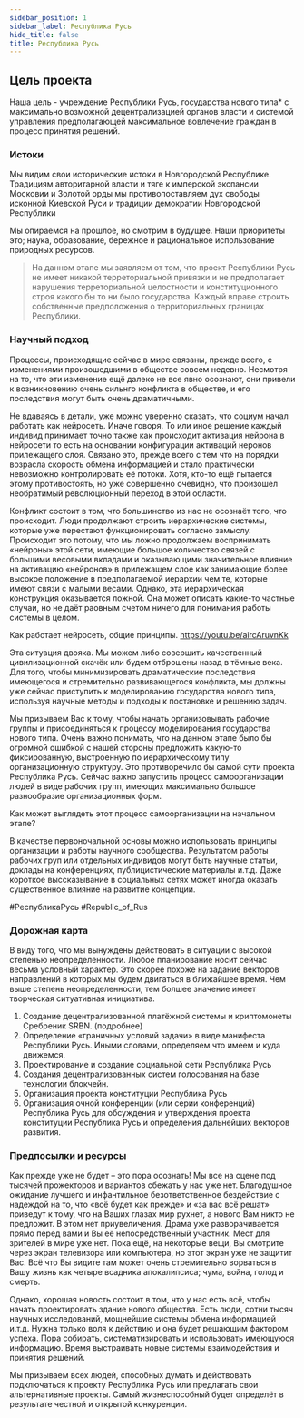 ```yaml
---
sidebar_position: 1
sidebar_label: Республика Русь
hide_title: false
title: Республика Русь
---
```


## Цель проекта

Наша цель - учреждение Республики Русь, государства нового типа* с максимально
возможной децентрализацией органов власти и системой управления предполагающей
максимальное вовлечение граждан в процесс принятия решений.

### Истоки

Мы видим свои исторические истоки в Новгородской Республике. Традициям авторитарной
власти и тяге к имперской экспансии Московии и Золотой орды мы противопоставляем дух
свободы исконной Киевской Руси и традиции демократии Новгородской Республики

Мы опираемся на прошлое, но смотрим в будущее. Наши приоритеты это; наука,
образование, бережное и рациональное использование природных ресурсов.

> На данном этапе мы заявляем от том, что проект Республики Русь не имеет никакой терреториальной
привязки и не предполагает нарушения терреториальной целостности и конституционного строя какого бы то ни
было государства. Каждый вправе строить собственные предположения о территориальных границах
Республики.

### Научный подход

Процессы, происходящие сейчас в мире связаны, прежде всего, с изменениями
произошедшими в обществе совсем недевно. Несмотря на то, что эти изменение ещё
далеко не все явно осознают, они привели к возникновению очень сильнго конфликта в
обществе, и его последствия могут быть очень драматичными.

Не вдаваясь в детали, уже можно уверенно сказать, что социум начал работать как
нейросеть. Иначе говоря. То или иное решение каждый индивид принимает точно также как
происходит активация нейрона в нейросети то есть на основании конфигурации активаций
неронов прилежащего слоя. Связано это, прежде всего с тем что на порядки возрасла
скорость обмена информацией и стало практически невозможно контролировать её потоки.
Хотя, кто-то ещё пытается этому противостоять, но уже совершенно очевидно, что
произошел необратимый революционный переход в этой области.

Конфликт состоит в том, что большинство из нас не осознаёт того, что происходит.
Люди продолжают строить иерархические системы, которые уже перестают
функционировать согласно замыслу. Происходит это потому, что мы ложно продолжаем
воспринимать «нейроны» этой сети, имеющие большое количество связей с большими
весовыми вкладами и оказывающими значительное влияние на активацию «нейронов» в
прилежащем слое как занимающие более высокое положение в предполагаемой иерархии
чем те, которые имеют связи с малыми весами. Однако, эта иерархическая конструкция
оказывается ложной. Она может описать какие-то частные случаи, но не даёт раовным
счетом ничего для понимания работы системы в целом.

Как работает нейросеть, общие принципы. https://youtu.be/aircAruvnKk

Эта ситуация двояка. Мы можем либо совершить качественный цивилизационной
скачёк или будем отброшены назад в тёмные века. Для того, чтобы минимизировать
драматические последствия имеющегося и стремительно развивающегося конфликта, мы
должны уже сейчас приступить к моделированию государства нового типа, используя
научные методы и подходы к постановке и решению задач.

Мы призываем Вас к тому, чтобы начать организовывать рабочие группы и
присоединяться к процессу моделирования государства нового типа. Очень важно
понимать, что на данном этапе было бы огромной ошибкой с нашей стороны предложить
какую-то фиксированную, выстроенную по иерархическому типу организационную
структуру. Это противоречило бы самой сути проекта Республика Русь. Сейчас важно
запустить процесс самоорганизации людей в виде рабочих групп, имеющих максимально
большое разнообразие организационных форм.

Как может выглядеть этот процесс самоорганизации на начальном этапе?

В качестве первоночальной основы можно использовать принципы организации и
работы научного сообщества. Результатом работы рабочих груп или отдельных индивидов
могут быть научные статьи, доклады на конференциях, публицистические материалы и.т.д.
Даже короткое выссказывание в социальных сетях может иногда оказать существенное
влияние на развитие концепции.

#РеспубликаРусь #Republic_of_Rus

### Дорожная карта
В виду того, что мы вынуждены действовать в ситуации с высокой степенью
неопределённости. Любое планирование носит сейчас весьма условный характер. Это
скорее похоже на задание векторов направлений в которых мы будем двигаться в
ближайшее время. Чем выше степень неопределенности, тем болшее значение имеет
творческая ситуативная инициатива.

1. Создание децентрализованной платёжной системы и криптомонеты Сребреник SRBN. (подробнее)
2. Определение «граничных условий задачи» в виде манифеста Республики Русь. Иными словами, определяем что имеем и куда движемся.
3. Проектирование и создание социальной сети Республика Русь
4. Создания децентрализованных систем голосования на базе технологии блокчейн.
5. Организация проекта конституции Республика Русь
6. Организация очной конференции (или серии конференций) Республика Русь для обсуждения и утверждения проекта конституции Республика Русь и определения дальнейших векторов развития.

### Предпосылки и ресурсы

Как прежде уже не будет – это пора осознать! Мы все на сцене под тысячей прожекторов и
вариантов сбежать у нас уже нет. Благодушное ожидание лучшего и инфантильное
безответственное бездействие с надеждой на то, что «всё будет как прежде» и «за вас всё
решат» приведут к тому, что на Ваших глазах мир рухнет, а нового Вам никто не предложит.
В этом нет приувеличения. Драма уже разворачивается прямо перед вами и Вы её
непосредственный участник. Мест для зрителей в мире уже нет. Пока ещё, на некоторые
вещи, Вы смотрите через экран телевизора или компьютера, но этот экран уже не защитит
Вас. Всё что Вы видите там может очень стремительно ворваться в Вашу жизнь как четыре
всадника апокалипсиса; чума, война, голод и смерть.

Однако, хорошая новость состоит в том, что у нас есть всё, чтобы начать проектировать
здание нового общества. Есть люди, сотни тысяч научных исследований, мощнейшие
системы обмена информацией и.т.д. Нужна только воля к действию и она будет решающим
фактором успеха. Пора собирать, систематизировать и использовать имеющуюся
информацию. Время выстраивать новые системы взаимодействия и принятия решений.

Мы призываем всех людей, способных думать и действовать подключаться к проекту
Республика Русь или предлагать свои альтернативные проекты. Самый жизнеспособный
будет определёт в результате честной и открытой конкуренции.
